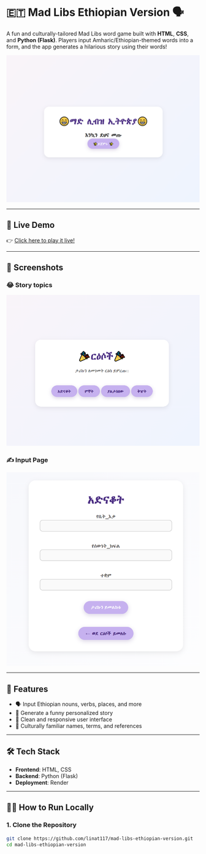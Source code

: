 # 🇪🇹 Mad Libs Ethiopian Version 🗣️

A fun and culturally-tailored Mad Libs word game built with **HTML**, **CSS**, and **Python (Flask)**. Players input Amharic/Ethiopian-themed words into a form, and the app generates a hilarious story using their words!

![Home page Screenshot](screenshots/home.png)

---

## 🔗 Live Demo

👉 [Click here to play it live!](https://mad-libs-ethiopian-version.onrender.com)

---

## 📸 Screenshots


### 😂 Story topics

![topics](screenshots/topic.png)

### ✍️ Input Page

![Input Page](screenshots/input.png)


---

## 🚀 Features

- 🗣️ Input Ethiopian nouns, verbs, places, and more
- 🤣 Generate a funny personalized story
- 🎨 Clean and responsive user interface
- 🧠 Culturally familiar names, terms, and references

---

## 🛠️ Tech Stack

- **Frontend**: HTML, CSS
- **Backend**: Python (Flask)
- **Deployment**: Render

---

## 🧑‍💻 How to Run Locally

### 1. Clone the Repository

```bash
git clone https://github.com/linat117/mad-libs-ethiopian-version.git
cd mad-libs-ethiopian-version
